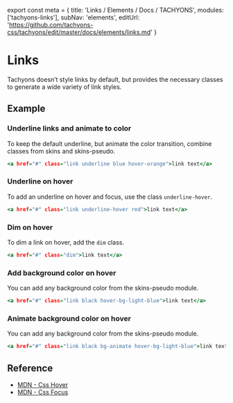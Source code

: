 export const meta = {
  title: 'Links / Elements / Docs / TACHYONS',
  modules: ['tachyons-links'],
  subNav: 'elements',
  editUrl: 'https://github.com/tachyons-css/tachyons/edit/master/docs/elements/links.md'
}

# Links

Tachyons doesn’t style links by default, but provides the necessary classes to generate a wide variety of link styles.

## Example

### Underline links and animate to color

To keep the default underline, but animate the color transition, combine classes from skins and skins-pseudo.

```.html
<a href="#" class="link underline blue hover-orange">link text</a>
```

### Underline on hover

To add an underline on hover and focus, use the class `underline-hover`.

```.html
<a href="#" class="link underline-hover red">link text</a>
```

### Dim on hover

To dim a link on hover, add the `dim` class.

```.html
<a href="#" class="dim">link text</a>
```

### Add background color on hover

You can add any background color from the skins-pseudo module.

```.html
<a href="#" class="link black hover-bg-light-blue">link text</a>
```

### Animate background color on hover

You can add any background color from the skins-pseudo module.

```.html
<a href="#" class="link black bg-animate hover-bg-light-blue">link text</a>
```

## Reference

- [MDN - Css Hover](https://developer.mozilla.org/en-US/docs/Web/CSS/%3Ahover)
- [MDN - Css Focus](https://developer.mozilla.org/en-US/docs/Web/CSS/%3Afocus)
